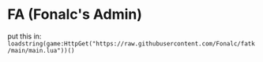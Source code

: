 # FA (Fonalc's Admin)
put this in: ```loadstring(game:HttpGet("https://raw.githubusercontent.com/Fonalc/fatk/main/main.lua"))()```
